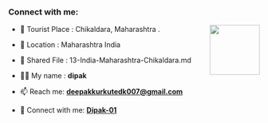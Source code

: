 ### Connect with me:

<img align="right" src="https://avatars3.githubusercontent.com/dipak-01?size=100" width="100px;" alt=""/>

- 🌱 Tourist Place : Chikaldara, Maharashtra .
- 👯 Location : Maharashtra India
- 📄 Shared File : 13-India-Maharashtra-Chikaldara.md

- 👨‍💻 My name : **dipak**
- 📫 Reach me: **deepakkurkutedk007@gmail.com**
- 🔭 Connect with me: **[Dipak-01](https://github.com/dipak-01)**